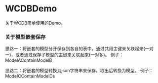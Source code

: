 # WCDBDemo
关于WCDB简单使用的Demo。

### 关于模型嵌套保存

思路一：将嵌套的模型分开保存到各自的表中，通过共用主键来关联起来(一对一)，或者通过保存子模型的主键来关联起来(一对多)。
例子：ModelAContainModelB

思路二：将嵌套的模型转换为json字符串来保存，取出后转换为模型。
例子：ModelCContainModelDs


